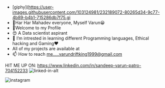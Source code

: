 - [giphy](https://user-images.githubusercontent.com/103124981/232189072-80265d34-9c77-4b89-b4b1-715286db7f75.gi
- 🙏Har Har Mahadev everyone, Myself Varun😀
- 👀Welcome to my Profile 
- 😍 A Data scientist aspirant
- 🌱 I’m intrested in learning different Programming languages, Ethical hacking and Gaming❤️
- All of my projects are available at
- 📫 How to reach me.....varundriftking1999@gmail.com


HIT ME UP ON:
https://www.linkedin.com/in/sandeep-varun-patro-704152233
![linked-in-alt](https://www.linkedin.com/in/sandeep-varun-patro-704152233)

![instagram](https://user-images.githubusercontent.com/103124981/232190647-00e881c3-5115-4f49-8f6b-c83b0fe8b5f5.svg)


<!---
SandeepVarun/SandeepVarun is a ✨ special ✨ repository because its `README.md` (this file) appears on your GitHub profile.
You can click the Preview link to take a look at your changes.
--->
